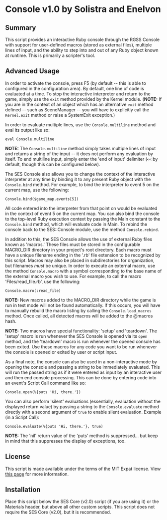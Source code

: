 
Console v1.0 by Solistra and Enelvon
==============================================================================

Summary
------------------------------------------------------------------------------
  This script provides an interactive Ruby console through the RGSS Console
with support for user-defined macros (stored as external files), multiple
lines of input, and the ability to step into and out of any Ruby object known
at runtime. This is primarily a scripter's tool.

Advanced Usage
------------------------------------------------------------------------------
  In order to activate the console, press F5 (by default -- this is able to
configured in the configuration area). By default, one line of code is
evaluated at a time. To stop the interactive interpreter and return to the
game, simply use the `exit` method provided by the Kernel module. (**NOTE:**
If you are in the context of an object which has an alternative `exit` method
defined -- such as SceneManager -- you will have to explicitly call the
`Kernel.exit` method or raise a SystemExit exception.)

  In order to evaluate multiple lines, use the `Console.multiline` method and
eval its output like so:

    eval Console.multiline

  **NOTE:** The `Console.multiline` method simply takes multiple lines of
input and returns a string of the input -- it does not perform any evaluation
by itself. To end multiline input, simply enter the 'end of input' delimiter
(`<<` by default, though this can be configured below).

  The SES Console also allows you to change the context of the interactive
interpreter at any time by binding it to any present Ruby object with the
`Console.bind` method. For example, to bind the interpreter to event 5 on the
current map, use the following:

    Console.bind($game_map.events[5])

  All code entered into the interpreter from that point on would be evaluated
in the context of event 5 on the current map. You can also bind the console
to the top-level Ruby execution context by passing the Main constant to the
`Console.bind` method, which will evaluate code in Main. To rebind the console
back to the SES::Console module, use the method `Console.rebind`.

  In addition to this, the SES Console allows the use of external Ruby files
known as 'macros.' These files must be stored in the configurable MACRO_DIR
directory in your project's root directory. Each macro must have a unique
filename ending in the '.rb' file extension to be recognized by this script.
Macros may also be placed in subdirectories for organization, but filenames
*must* be unique. In order to execute an external macro, use the method
`Console.macro` with a symbol corresponding to the base name of the external
macro you wish to use. For example, to call the macro 'Files/read_file.rb',
use the following:

    Console.macro(:read_file)

  **NOTE:** New macros added to the MACRO_DIR directory while the game is run
in test mode will not be found automatically. If this occurs, you will have to
manually rebuild the macro listing by calling the `Console.load_macros`
method. Once called, all detected macros will be added to the @macros hash.

  **NOTE:** Two macros have special functionality: 'setup' and 'teardown'. The
'setup' macro is run whenever the SES Console is opened via its `open` method,
and the 'teardown' macro is run whenever the opened console has been exited.
Use these macros for any code you want to be run whenever the console is
opened or exited by user or script input.

  As a final note, the console can also be used in a non-interactive mode by
opening the console and passing a string to be immediately evaluated. This
will run the passed string as if it were entered as input by an interactive
user and then end console processing. This can be done by entering code into
an event's Script Call command like so:

    Console.open(%{puts 'Hi, there.'})

  You can also perform 'silent' evaluations (essentially, evaluation without
the displayed return value) by passing a string to the `Console.evaluate`
method directly with a second argument of `true` to enable silent evaluation.
Example (in a Script Call):

    Console.evaluate(%{puts 'Hi, there.'}, true)

  **NOTE:** The 'nil' return value of the 'puts' method is suppressed... but
keep in mind that this suppresses the display of exceptions, too.

License
------------------------------------------------------------------------------
  This script is made available under the terms of the MIT Expat license. View
[this page](http://sesvxace.wordpress.com/license/) for more information.

Installation
------------------------------------------------------------------------------
  Place this script below the SES Core (v2.0) script (if you are using it) or
the Materials header, but above all other custom scripts. This script does not
require the SES Core (v2.0), but it is recommended.

